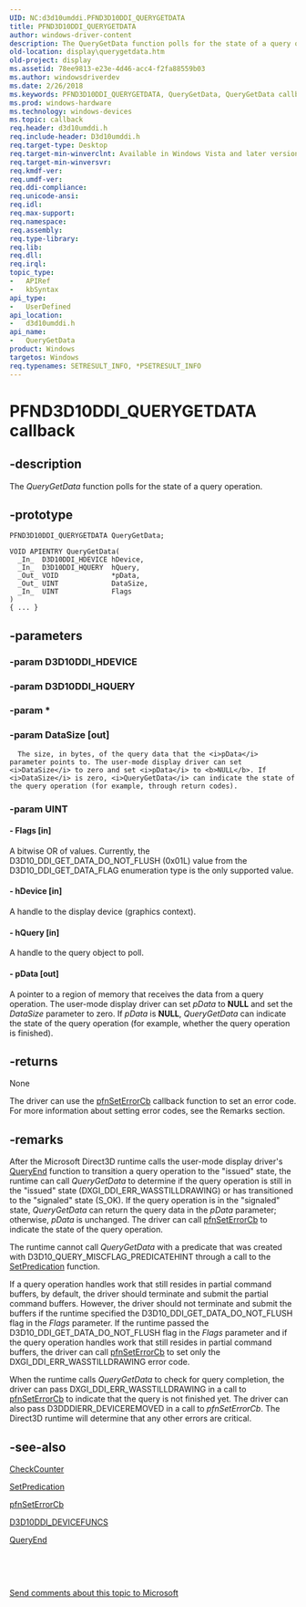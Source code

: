 ```yaml
---
UID: NC:d3d10umddi.PFND3D10DDI_QUERYGETDATA
title: PFND3D10DDI_QUERYGETDATA
author: windows-driver-content
description: The QueryGetData function polls for the state of a query operation.
old-location: display\querygetdata.htm
old-project: display
ms.assetid: 78ee9813-e23e-4d46-acc4-f2fa88559b03
ms.author: windowsdriverdev
ms.date: 2/26/2018
ms.keywords: PFND3D10DDI_QUERYGETDATA, QueryGetData, QueryGetData callback function [Display Devices], UserModeDisplayDriverDx10_Functions_c1a88bca-7df5-4640-9134-fc893e5c8a0d.xml, d3d10umddi/QueryGetData, display.querygetdata
ms.prod: windows-hardware
ms.technology: windows-devices
ms.topic: callback
req.header: d3d10umddi.h
req.include-header: D3d10umddi.h
req.target-type: Desktop
req.target-min-winverclnt: Available in Windows Vista and later versions of the Windows operating systems.
req.target-min-winversvr: 
req.kmdf-ver: 
req.umdf-ver: 
req.ddi-compliance: 
req.unicode-ansi: 
req.idl: 
req.max-support: 
req.namespace: 
req.assembly: 
req.type-library: 
req.lib: 
req.dll: 
req.irql: 
topic_type:
-	APIRef
-	kbSyntax
api_type:
-	UserDefined
api_location:
-	d3d10umddi.h
api_name:
-	QueryGetData
product: Windows
targetos: Windows
req.typenames: SETRESULT_INFO, *PSETRESULT_INFO
---
```


# PFND3D10DDI_QUERYGETDATA callback


## -description


The <i>QueryGetData</i> function polls for the state of a query operation. 


## -prototype


````
PFND3D10DDI_QUERYGETDATA QueryGetData;

VOID APIENTRY QueryGetData(
  _In_  D3D10DDI_HDEVICE hDevice,
  _In_  D3D10DDI_HQUERY  hQuery,
  _Out_ VOID             *pData,
  _Out_ UINT             DataSize,
  _In_  UINT             Flags
)
{ ... }
````


## -parameters




### -param D3D10DDI_HDEVICE


### -param D3D10DDI_HQUERY


### -param *


### -param DataSize [out]


      The size, in bytes, of the query data that the <i>pData</i> parameter points to. The user-mode display driver can set <i>DataSize</i> to zero and set <i>pData</i> to <b>NULL</b>. If <i>DataSize</i> is zero, <i>QueryGetData</i> can indicate the state of the query operation (for example, through return codes). 
     


### -param UINT








#### - Flags [in]

A bitwise OR of values. Currently, the D3D10_DDI_GET_DATA_DO_NOT_FLUSH (0x01L) value from the D3D10_DDI_GET_DATA_FLAG enumeration type is the only supported value. 


#### - hDevice [in]

A handle to the display device (graphics context).


#### - hQuery [in]

A handle to the query object to poll.
     


#### - pData [out]

A pointer to a region of memory that receives the data from a query operation. The user-mode display driver can set <i>pData</i> to <b>NULL</b> and set the <i>DataSize</i> parameter to zero. If <i>pData</i> is <b>NULL</b>, <i>QueryGetData</i> can indicate the state of the query operation (for example, whether the query operation is finished). 


## -returns



None

The driver can use the <a href="..\d3d10umddi\nc-d3d10umddi-pfnd3d10ddi_seterror_cb.md">pfnSetErrorCb</a> callback function to set an error code. For more information about setting error codes, see the Remarks section.




## -remarks



After the Microsoft Direct3D runtime calls the user-mode display driver's <a href="..\d3d10umddi\nc-d3d10umddi-pfnd3d10ddi_queryend.md">QueryEnd</a> function to transition a query operation to the "issued" state, the runtime can call <i>QueryGetData</i> to determine if the query operation is still in the "issued" state (DXGI_DDI_ERR_WASSTILLDRAWING) or has transitioned to the "signaled" state (S_OK). If the query operation is in the "signaled" state, <i>QueryGetData</i> can return the query data in the <i>pData</i> parameter; otherwise, <i>pData</i> is unchanged. The driver can call <a href="..\d3d10umddi\nc-d3d10umddi-pfnd3d10ddi_seterror_cb.md">pfnSetErrorCb</a> to indicate the state of the query operation. 

The runtime cannot call <i>QueryGetData</i> with a predicate that was created with D3D10_QUERY_MISCFLAG_PREDICATEHINT through a call to the <a href="..\d3d10umddi\nc-d3d10umddi-pfnd3d10ddi_setpredication.md">SetPredication</a> function. 

If a query operation handles work that still resides in partial command buffers, by default, the driver should terminate and submit the partial command buffers. However, the driver should not terminate and submit the buffers if the runtime specified the D3D10_DDI_GET_DATA_DO_NOT_FLUSH flag in the <i>Flags</i> parameter. If the runtime passed the D3D10_DDI_GET_DATA_DO_NOT_FLUSH flag in the <i>Flags</i> parameter and if the query operation handles work that still resides in partial command buffers, the driver can call <a href="..\d3d10umddi\nc-d3d10umddi-pfnd3d10ddi_seterror_cb.md">pfnSetErrorCb</a> to set only the DXGI_DDI_ERR_WASSTILLDRAWING error code.

When the runtime calls <i>QueryGetData</i> to check for query completion, the driver can pass DXGI_DDI_ERR_WASSTILLDRAWING in a call to <a href="..\d3d10umddi\nc-d3d10umddi-pfnd3d10ddi_seterror_cb.md">pfnSetErrorCb</a> to indicate that the query is not finished yet. The driver can also pass D3DDDIERR_DEVICEREMOVED in a call to <i>pfnSetErrorCb</i>. The Direct3D runtime will determine that any other errors are critical. 




## -see-also

<a href="..\d3d10umddi\nc-d3d10umddi-pfnd3d10ddi_checkcounter.md">CheckCounter</a>



<a href="..\d3d10umddi\nc-d3d10umddi-pfnd3d10ddi_setpredication.md">SetPredication</a>



<a href="..\d3d10umddi\nc-d3d10umddi-pfnd3d10ddi_seterror_cb.md">pfnSetErrorCb</a>



<a href="..\d3d10umddi\ns-d3d10umddi-d3d10ddi_devicefuncs.md">D3D10DDI_DEVICEFUNCS</a>



<a href="..\d3d10umddi\nc-d3d10umddi-pfnd3d10ddi_queryend.md">QueryEnd</a>



 

 

<a href="mailto:wsddocfb@microsoft.com?subject=Documentation%20feedback [display\display]:%20PFND3D10DDI_QUERYGETDATA callback function%20 RELEASE:%20(2/26/2018)&amp;body=%0A%0APRIVACY STATEMENT%0A%0AWe use your feedback to improve the documentation. We don't use your email address for any other purpose, and we'll remove your email address from our system after the issue that you're reporting is fixed. While we're working to fix this issue, we might send you an email message to ask for more info. Later, we might also send you an email message to let you know that we've addressed your feedback.%0A%0AFor more info about Microsoft's privacy policy, see http://privacy.microsoft.com/en-us/default.aspx." title="Send comments about this topic to Microsoft">Send comments about this topic to Microsoft</a>

